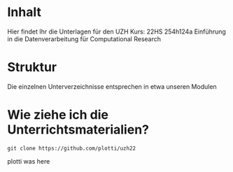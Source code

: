 # Inhalt

Hier findet Ihr die Unterlagen für den UZH Kurs: 22HS 254h124a Einführung in die Datenverarbeitung für Computational Research

# Struktur

Die einzelnen Unterverzeichnisse entsprechen in etwa unseren Modulen

# Wie ziehe ich die Unterrichtsmaterialien?

```git clone https://github.com/plotti/uzh22```

plotti was here
